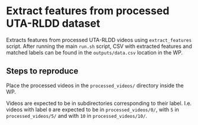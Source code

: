 # Extract features from processed UTA-RLDD dataset

Extracts features from processed UTA-RLDD videos using `extract_features` script.
After running the main `run.sh` script, CSV with extracted features and matched 
labels can be found in the `outputs/data.csv` location in the WP.

## Steps to reproduce
Place the processed videos in the `processed_videos/` directory inside the WP.

Videos are expected to be in subdirectories corresponding to their label. I.e.
videos with label `0` are expected to be in `processed_videos/0/`, with `5` 
in `processed_videos/5/` and with `10` in `processed_videos/10/`.

